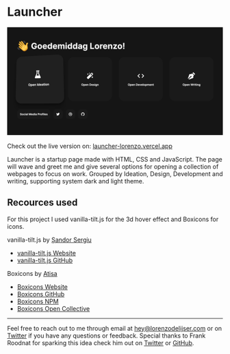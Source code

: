 # Launcher

![Launcher Image](./cover-image.png "Launcher Image")

Check out the live version on: [launcher-lorenzo.vercel.app](https://launcher-lorenzo.vercel.app/)

Launcher is a startup page made with HTML, CSS and JavaScript. The page will wave and greet me and give several options for opening a collection of webpages to focus on work. Grouped by Ideation, Design, Development and writing, supporting system dark and light theme.

## Recources used

For this project I used vanilla-tilt.js for the 3d hover effect and Boxicons for icons.

vanilla-tilt.js by [Șandor Sergiu](https://github.com/micku7zu)
- [vanilla-tilt.js Website](https://micku7zu.github.io/vanilla-tilt.js/)
- [vanilla-tilt.js GitHub](https://github.com/micku7zu/vanilla-tilt.js)

Boxicons by [Atisa](https://github.com/atisawd)
- [Boxicons Website](https://boxicons.com/)
- [Boxicons GitHub](https://github.com/atisawd/boxicons)
- [Boxicons NPM](https://www.npmjs.com/package/boxicons)
- [Boxicons Open Collective](https://opencollective.com/boxicons)

---

Feel free to reach out to me through email at [hey@lorenzodelijser.com](hey@lorenzodelijser.com) or on [Twitter](https://twitter.com/lorenzodelijser) if you have any questions or feedback. Special thanks to Frank Roodnat for sparking this idea check him out on [Twitter](https://twitter.com/FrankRoodnat) or [GitHub](https://github.com/FrankRoodnat).
